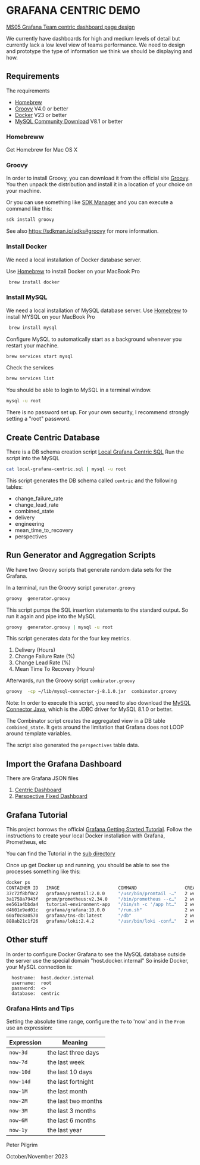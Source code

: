 # GRAFANA CENTRIC DEMO 

[MS05 Grafana Team centric dashboard page design](https://tools.hmcts.net/jira/browse/DTSSE-3660) 

We currently have dashboards for high and medium levels of detail but currently lack a low level view of teams performance.
We need to design and prototype the type of information we think we should be displaying and how.


## Requirements

The requirements

   * [Homebrew](https://brew.sh/)
   * [Groovy](https://groovy-lang.org/) V4.0 or better
   * [Docker](https://www.docker.com/products/docker-desktop/) V23 or better 
   * [MySQL Community Download](https://dev.mysql.com/downloads/mysql/) V8.1 or better

### Homebreww

Get Homebrew for Mac OS X

### Groovy

In order to install Groovy, you can download it from the official site [Groovy](https://groovy-lang.org/). 
You then unpack the distribution and install it in a location of your choice on your machine.

Or you can use something like [SDK Manager](https://sdkman.io/) and you can execute a command like this:

```zsh
sdk install groovy
```

See also https://sdkman.io/sdks#groovy for more information.


### Install Docker

We need a local installation of Docker database server.

Use [Homebrew](https://formulae.brew.sh/formula/docker) to install Docker on your MacBook Pro

```zsh
 brew install docker 
```

### Install MySQL 

We need a local installation of MySQL database server.
Use [Homebrew](https://brew.sh) to install MYSQL on your MacBook Pro

```zsh
 brew install mysql 
```

Configure MySQL to automatically start as a background whenever you restart your machine.

```zsh
brew services start mysql
```

Check the services 

```zsh
brew services list
```

You should be able to login to MySQL in a terminal window.

```zsh
mysql -u root
```

There is no password set up. For your own security, I recommend strongly setting a "root" password. 


## Create Centric Database

There is a DB schema creation script [Local Grafana Centric SQL](local-grafana-centric.sql)
Run the script into the MySQL

```zsh
cat local-grafana-centric.sql | mysql -u root
```

This script generates the DB schema called `centric` and the following tables:

   * change_failure_rate
   * change_lead_rate
   * combined_state
   * delivery
   * engineering
   * mean_time_to_recovery
   * perspectives

## Run Generator and Aggregation Scripts

We have two Groovy scripts that generate random data sets for the Grafana.

In a terminal, run the Groovy script `generator.groovy`


```zsh
groovy  generator.groovy
```

This script pumps the SQL insertion statements to the standard output. So run it again and pipe into the MySQL

```zsh
groovy  generator.groovy | mysql -u root
```

This script generates data for the four key metrics.

  1. Delivery (Hours)
  2. Change Failure Rate (%)
  3. Change Lead Rate (%)
  4. Mean Time To Recovery (Hours) 

Afterwards, run the Groovy script `combinator.groovy`


```zsh
groovy  -cp ~/lib/mysql-connector-j-8.1.0.jar  combinator.groovy 
```

Note: In order to execute this script, you need to also download the 
[MySQL Connector Java](https://dev.mysql.com/downloads/connector/j/), 
which is the JDBC driver for MySQL 8.1.0 or better.


The Combinator script creates the aggregated view in a DB table `combined_state`. 
It gets around the limitation that Grafana does not LOOP around template variables.

The script also generated the `perspectives` table data.

## Import the Grafana Dashboard

There are Grafana JSON files

  1. [Centric Dashboard](Centric-Dashboard.json)
  2. [Perspective Fixed Dashboard](Fixed-Dashboard-Perspective.json)


## Grafana Tutorial

This project borrows the official [Grafana Getting Started Tutorial](https://grafana.com/tutorials/grafana-fundamentals/).
Follow the instructions to  create your local Docker installation with Grafana, Prometheus, etc

You can find the Tutorial in the [sub directory](tutorial-environment)

Once up get Docker up and running, you should be able to see the processes something like this:

```zsh
docker ps
CONTAINER ID   IMAGE                      COMMAND                  CREATED       STATUS       PORTS                    NAMES
37c72f8bf0c2   grafana/promtail:2.0.0     "/usr/bin/promtail -…"   2 weeks ago   Up 2 weeks                            tutorial-environment-promtail-1
3a1758a7943f   prom/prometheus:v2.34.0    "/bin/prometheus --c…"   2 weeks ago   Up 2 weeks   0.0.0.0:9090->9090/tcp   tutorial-environment-prometheus-1
ee561a4bbda4   tutorial-environment-app   "/bin/sh -c '/app ht…"   2 weeks ago   Up 2 weeks   0.0.0.0:8081->80/tcp     tutorial-environment-app-1
d4601e9ed01c   grafana/grafana:10.0.0     "/run.sh"                2 weeks ago   Up 2 weeks   0.0.0.0:3000->3000/tcp   tutorial-environment-grafana-1
60af0c8a0570   grafana/tns-db:latest      "/db"                    2 weeks ago   Up 2 weeks   0.0.0.0:8082->80/tcp     tutorial-environment-db-1
888ab21c1f26   grafana/loki:2.4.2         "/usr/bin/loki -conf…"   2 weeks ago   Up 2 weeks   0.0.0.0:3100->3100/tcp   tutorial-environment-loki-1
```


## Other stuff

In order to configure Docker Grafana to see the MySQL database outside the server use the special domain "host.docker.internal"
So inside Docker, your MySQL connection is:

      hostname:  host.docker.internal
      username:  root
      password:  <>
      database:  centric



### Grafana Hints and Tips

Setting the absolute time range, configure the `To` to 'now' 
and in the `From` use an expression:

| Expression | Meaning             |
|------------|---------------------|
| `now-3d`   | the last three days |
| `now-7d`   | the last week       |
| `now-10d`  | the last 10 days    |
| `now-14d`  | the last fortnight  |
| `now-1M`   | the last month      |
| `now-2M`   | the last two months |
| `now-3M`   | the last 3 months   |
| `now-6M`   | the last 6 months   |
| `now-1y`   | the last year       |



Peter Pilgrim

October/November 2023
